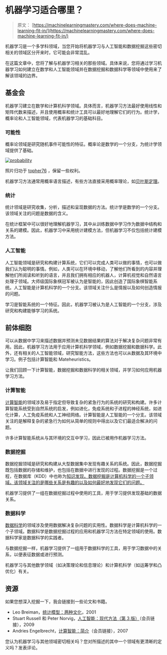 # 机器学习适合哪里？

> 原文： [https://machinelearningmastery.com/where-does-machine-learning-fit-in/](https://machinelearningmastery.com/where-does-machine-learning-fit-in/)

机器学习是一个多学科领域，当您开始将机器学习与人工智能和数据挖掘这些密切相关的领域区分开来时，它可能会非常混乱。

在这篇文章中，您将了解与机器学习相关的那些领域。具体来说，您将通过学习机器学习如何建立在数学和人工智能领域并在数据挖掘和数据科学等领域中使用来了解该领域的边界。

## 基金会

机器学习建立在数学和计算机科学领域。具体而言，机器学习方法最好使用线性和矩阵代数来描述，并且使用概率和统计工具可以最好地理解它们的行为。统计学，概率论和人工智能领域，代表机器学习的基础科目。

### 可能性

概率论领域是研究随机事件可能性的特征。概率论是数学的一个分支，为统计学领域提供了基础。

[![probability](img/88efae28e2604ffab863bc5cd691ad1f.jpg)](https://3qeqpr26caki16dnhd19sv6by6v-wpengine.netdna-ssl.com/wp-content/uploads/2013/12/dice.jpg)

照片归功于 [topher76](http://www.flickr.com/photos/topher76/293277608/sizes/l/) ，保留一些权利。

机器学习方法通​​常用概率语言描述，有些方法直接采用概率理论，如[贝叶斯定理](http://en.wikipedia.org/wiki/Bayes'_theorem)。

### 统计

统计领域是研究收集，分析，描述和呈现数据的方法。统计学是数学的一个分支。该领域关注的问题是数据的含义。

在统计框架中可以很好地理解机器学习，其中从训练数据中学习作为数据中结构和关系的建模。因此，机器学习中采用统计建模方法，但机器学习不仅包括统计建模方法。

### 人工智能

人工智能领域是研究和构建计算系统，它们可以完成人类可以做的事情，也可以做我们认为聪明的事情。例如，人类可以在环境中移动，了解他们所看到的内容并理解他们所阅读和听到的语言，并且我们拥有相应的机器人，计算机视觉和自然语言处理子领域。大师级国际象棋冠军被认为是智能的，因此创造了国际象棋智能系统。人工智能是计算机科学的一个分支。该领域关注什么是情报以及如何创造情报的问题。

学习是智能系统的一个特征。因此，机器学习被认为是人工智能的一个分支，涉及研究和构建能够学习的系统。

## 前体细胞

可以从数据中学习来描述数据并预测未见数据结果的算法对于解决复杂问题非常有用。因此，机器学习方法用于应用计算机科学领域，例如数据挖掘和数据科学。此外，还有相关的人工智能领域，研究智能方法，这些方法也可以从数据及其环境中学习。例子包括计算智能和 Mateheuristics。

让我们回顾一下计算智能，数据挖掘和数据科学的相关领域，并学习如何应用机器学习方法。

### 计算智能

[计算智能](http://en.wikipedia.org/wiki/Computational_Intelligence)的领域涉及易于指定但导致复杂的紧急行为的系统的研究和构建。许多计算智能系统受到自然系统的启发，例如进化，免疫系统和子进程的神经系统，如进化计算，人工免疫系统和人工神经网络。计算智能是人工智能的一个分支。该领域关注的是解释复杂的紧急行为如何从简单的规则中得出以及它们最适合解决的问题。

许多计算智能系统从与其环境的交互中学习，因此已被用作机器学习方法。

### 数据挖掘

数据挖掘领域是研究和构建从大型数据集中发现有趣关系的系统。因此，数据挖掘既包括数据的存储和维护，也包括在数据中进行发现的过程。数据挖掘是一个过程，在数据库（KDD）中也称为[知识发现。数据挖掘是计算机科学的一个子领域。该领域关注的是哪些关系是有趣的以及如何最好地发现它们的问题。](http://en.wikipedia.org/wiki/Data_mining)

机器学习提供了一组在数据挖掘过程中使用的工具，用于学习提供发现基础的数据关系。

### 数据科学

[数据科学](http://en.wikipedia.org/wiki/Data_science)的领域涉及使用数据解决复杂问题的实用性。数据科学是计算机科学的一个子领域。数据科学是数据挖掘过程的应用和机器学习方法在特定领域的使用。数据科学家是数据科学的实践者。

与数据挖掘一样，机器学习提供了一组用于数据科学的工具，用于学习数据中的关系，以便表征数据或进行预测。

机器学习与其他数学领域（如决策理论和信息理论）和计算机科学（如运筹学和凸优化）有关。

## 资源

如果您想深入挖掘一下，我会链接到一些论文和书籍。

*   Leo Breiman，[统计模型：两种文化](http://scholar.google.com/scholar?q=Statistical+Modeling+The+Two+Cultures)，2001
*   Stuart Russell 和 Peter Norvig，[人工智能：现代方法（第 3 版）](http://www.amazon.com/dp/0136042597?tag=inspiredalgor-20)（会员链接），2009
*   Andries Engelbrecht，[计算智能：简介](http://www.amazon.com/dp/0470035617?tag=inspiredalgor-20)（会员链接），2007

您认为机器学习与其他领域密切相关吗？您对所描述的其中一个领域有更清晰的定义吗？发表评论。